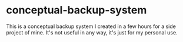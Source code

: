# conceptual-backup-system
This is a conceptual backup system I created in a few hours for a side project of mine. It's not useful in any way, it's just for my personal use.
